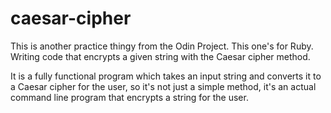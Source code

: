 # caesar-cipher

This is another practice thingy from the Odin Project. This one's for Ruby. Writing code that encrypts a given string with the Caesar cipher method.

It is a fully functional program which takes an input string and converts it to a Caesar cipher for the user, so it's not just a simple method, it's an actual command line program that encrypts a string for the user.
